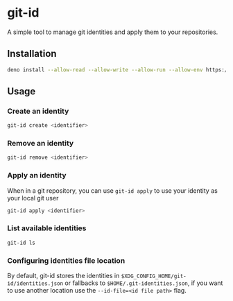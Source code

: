 # git-id

A simple tool to manage git identities and apply them to your repositories.

## Installation

```bash
deno install --allow-read --allow-write --allow-run --allow-env https://raw.githubusercontent.com/taigah/git-id/v1.2.0/git-id.ts "$@"
```

## Usage

### Create an identity

```bash
git-id create <identifier>
```

### Remove an identity

```bash
git-id remove <identifier>
```

### Apply an identity

When in a git repository, you can use `git-id apply` to use your identity as your local git user

```bash
git-id apply <identifier>
```

### List available identities

```bash
git-id ls
```

### Configuring identities file location

By default, git-id stores the identities in `$XDG_CONFIG_HOME/git-id/identities.json` or fallbacks to `$HOME/.git-identities.json`, if you want to use another location use the `--id-file=<id file path>` flag.
